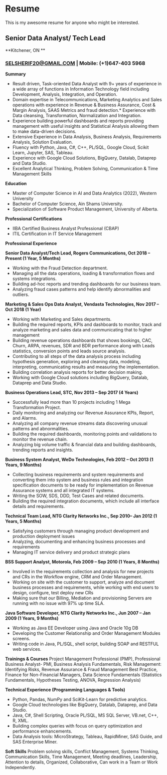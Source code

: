 # Resume
This is my awesome resume for anyone who might be interested.


## Senior Data Analyst/ Tech Lead
**Kitchener, ON **
### SELSHERIF20@GMAIL.COM   | Mobile: (+1)647-403 5968


**Summary**
* Result driven, Task-oriented Data Analyst with 9+ years of experience in a wide array of functions in Information Technology field including Development, Analysis, Integration, and Operation.
* Domain expertise in Telecommunications, Marketing Analytics and Sales operations with experience in Revenue & Business Assurance, Cost & Margin Analysis, SAAS Metrics and fraud detection.* 	Experience with Data cleansing, Transformation, Normalization and Integration.
* Experience building powerful dashboards and reports providing management with useful insights and Statistical Analysis allowing them to make data-driven decisions.
* Extensive Experience in Data Analysis, Business Analysis, Requirements Analysis, Solution Evaluation.
* Fluency with Python, Java, C#, C++, PL/SQL, Google Cloud, Scikit Learn, Jupyter, SAS, Tableau.
* Experience with Google Cloud Solutions, BigQuery, Datalab, Dataprep and Data Studio.
* Excellent Analytical Thinking, Problem Solving, Communication & Time Management Skills

**Education**
* Master of Computer Science in AI and Data Analytics (2022), Western University
* Bachelor of Computer Science, Ain Shams University.
* Specialization of Software Product Management, University of Alberta.

**Professional Certifications**
* IIBA Certified Business Analyst Professional (CBAP)
* ITIL Certification in IT Service Management 

**Professional Experience**

**Senior Data Analyst/Tech Lead, Rogers Communications, Oct 2018 – Present (1 Year, 5 Months)**
* Working with the Fraud Detection department.
* Managing all the data operations, loading & transformation flows and systems integrations.
* Building ad-hoc reports and trending dashboards for our business team. 
* Analyzing fraud cases patterns and help identify abnormalities and outliers.

**Marketing & Sales Ops Data Analyst, Vendasta Technologies, Nov 2017 – Oct 2018 (1 Year)**
* Working with Marketing and Sales departments.
* Building the required reports, KPIs and dashboards to monitor, track and analyze marketing and sales data and communicating that to higher management 
* Building revenue operations dashboards that shows bookings, CAC, Churn, ARPA, revenues, SDR and BDR performance along with Leads statistics, conversion points and leads source analysis.
* Contributing to all steps of the data analysis process including hypothesis generation, exploring and cleaning data, modeling, interpreting, communicating results and measuring the implementation. 
* Building correlation analysis reports for better decision making.
* Working with Google Cloud solutions including BigQuery, Datalab, Dataprep and Data Studio.

**Business Operations Lead, STC, Nov 2013 – Sep 2017 (4 Years)**
* Successfully lead more than 10 projects including 1 Mega Transformation Project.
* Daily monitoring and analyzing our Revenue Assurance KPIs, Report, and Alarms.
* Analyzing all company revenue streams data discovering unusual patterns and abnormalities. 
* Building the required dashboards, monitoring points and validations to monitor the revenue chain.
* Analyzing big volume traffic & financial data and building dashboards, trending reports and insights.
  
**Business System Analyst, WeDo Technologies, Feb 2012 – Oct 2013 (1 Years, 9 Months)**
* Collecting business requirements and system requirements and converting them into system and business rules and integration specification documents to be ready for implementation on Revenue Assurance systems and all integrated IT systems.
* Writing the SOW, SDS, DDD, Test Cases and related documents.
* Building the required integration documents, which include all interface details and requirements.

**Technical Team Lead, NTG Clarity Networks Inc., Sep 2010– Jan 2012 (1 Years, 5 Months)**
* Satisfying customers through managing product development and production deployment issues
* Analyzing, documenting and enhancing business processes and requirements 
* Managing IT service delivery and product strategic plans

**BSS Support Analyst, Motorola, Feb 2009 – Sep 2010 (1 Years, 8 Months)**
* Involved in the requirements collection and analysis for new projects and CRs in the Workflow engine, CRM and Order Management. 
* Working on site with the customer to support, analyze and document business processes and requirements, while working with end users to design, configure, test deploy new CRs
* Making sure that our Billing, Mediation and provisioning Servers are running with no issue with 97% up time SLA.

**Java Software Developer, NTG Clarity Networks Inc., Jun 2007 – Jan 2009 (1 Years, 9 Months)**
* Working as Java EE Developer using Java and Oracle 10g DB 
* Developing the Customer Relationship and Order Management Modules screens.
* Writing code in Java, PL/SQL, shell script, building SOAP and RESTFUL web services. 

**Trainings & Courses**
Project Management Professional (PMP), Professional Business Analyst- PMI, Business Analysis Fundamentals, Risk Management: Identifying Risks, Revenue Assurance & Fraud Management Best Practice, Finance for Non-Financial Managers, Data Science Fundamentals (Statistics Fundamentals, Hypotheses Testing, ANOVA, Regression Analysis)

**Technical Experience (Programming Languages & Tools)**
* Python, Pandas, NumPy and SciKit-Learn for predictive analytics.
* Google Cloud technologies like BigQuery, Datalab, Dataprep, and Data Studio.
* Java, C#, Shell Scripting, Oracle PL/SQL, MS SQL Server, VB.net, C++, R, XML.
* Building complex queries with focus on query optimization and performance enhancements.
* Data Analysis tools: MicroStrategy, Tableau, RapidMiner, SAS Guide, and SAS Enterprise Miner.

**Soft Skills**
Problem solving skills, Conflict Management, Systems Thinking, Communication Skills, Time Management, Meeting deadlines, Leadership, Attention to details, Organized, Collaborative, Can work in a Team or Work Independently.


